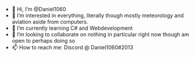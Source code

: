 - 👋 Hi, I’m @Daniel1060
- 👀 I’m interested in everything, literally though mostly meteorology and aviation aside from computers.
- 🌱 I’m currently learning C# and Webdevelopment
- 💞️ I’m looking to collaborate on nothing in particular right now though am open to perhaps doing so
- 📫 How to reach me: Discord @ Daniel1060#2013

<!---
Daniel1060/Daniel1060 is a ✨ special ✨ repository because its `README.md` (this file) appears on your GitHub profile.
You can click the Preview link to take a look at your changes.
--->
